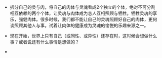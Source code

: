 - 拆分自己的灵与肉，将自己的肉体与灵魂看成2个独立的个体，绝对不可分割相互依赖的两个个体，让灵魂与肉体成为恋人互相照顾与牺牲。牺牲灵魂的享乐，强健肉体。很多时候，我们都不能让自己的灵魂照顾好自己的肉体，更何谈照顾其他人与事。试着让肉体的健康成为灵魂的愉悦的乐趣来源之一。

- 现在开始，世界上只有自己（或同性、或异性）还存在时，这时候会想做什么事？或者说还有什么事情是想做的？
- 
